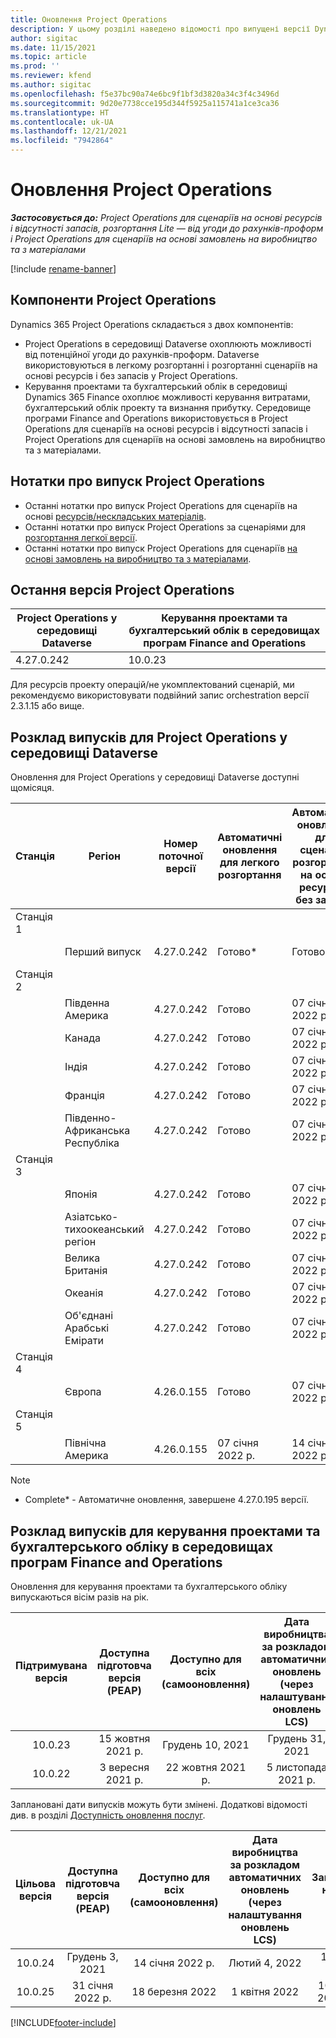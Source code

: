 ```yaml
---
title: Оновлення Project Operations
description: У цьому розділі наведено відомості про випущені версії Dynamics 365 Project Operations.
author: sigitac
ms.date: 11/15/2021
ms.topic: article
ms.prod: ''
ms.reviewer: kfend
ms.author: sigitac
ms.openlocfilehash: f5e37bc90a74e6bc9f1bf3d3820a34c3f4c3496d
ms.sourcegitcommit: 9d20e7738cce195d344f5925a115741a1ce3ca36
ms.translationtype: HT
ms.contentlocale: uk-UA
ms.lasthandoff: 12/21/2021
ms.locfileid: "7942864"
---
```

# <a name="project-operations-updates"></a>Оновлення Project Operations

_**Застосовується до:** Project Operations для сценаріїв на основі ресурсів і відсутності запасів, розгортання Lite — від угоди до рахунків-проформ і Project Operations для сценаріїв на основі замовлень на виробництво та з матеріалами_

[!include [rename-banner](~/includes/cc-data-platform-banner.md)]

## <a name="project-operations-components"></a>Компоненти Project Operations

Dynamics 365 Project Operations складається з двох компонентів:

- Project Operations в середовищі Dataverse охоплюють можливості від потенційної угоди до рахунків-проформ. Dataverse використовуються в легкому розгортанні і розгортанні сценаріїв на основі ресурсів і без запасів у Project Operations.
- Керування проектами та бухгалтерський облік в середовищі Dynamics 365 Finance охоплює можливості керування витратами, бухгалтерський облік проекту та визнання прибутку. Середовище програми Finance and Operations використовується в Project Operations для сценаріїв на основі ресурсів і відсутності запасів і Project Operations для сценаріїв на основі замовлень на виробництво та з матеріалами.

## <a name="project-operations-release-notes"></a>Нотатки про випуск Project Operations
- Останні нотатки про випуск Project Operations для сценаріїв на основі [ресурсів/нескладських матеріалів](whats-new-dec-2021-resource-based.md).
- Останні нотатки про випуск Project Operations за сценаріями для [розгортання легкої версії](../pro/whats-new/whats-new-dec-2021-lite.md).
- Останні нотатки про випуск Project Operations для сценаріїв [на основі замовлень на виробництво та з матеріалами](../prod-pma/whats-new/whats-new-oct-2021-stocked.md).

## <a name="project-operations-latest-version"></a>Остання версія Project Operations

| Project Operations у середовищі Dataverse | Керування проектами та бухгалтерський облік в середовищах програм Finance and Operations | 
| --- | --- |
| 4.27.0.242 | 10.0.23 |

Для ресурсів проекту операцій/не укомплектований сценарій, ми рекомендуємо використовувати подвійний запис orchestration версії 2.3.1.15 або вище.

## <a name="release-schedule-for-project-operations-on-dataverse-environment"></a>Розклад випусків для Project Operations у середовищі Dataverse

Оновлення для Project Operations у середовищі Dataverse доступні щомісяця. 

| Станція | Регіон | Номер поточної версії | Автоматичні оновлення для легкого розгортання | Автоматичні оновлення для сценаріїв розгортання на основі ресурсів і без запасів | Номер наступної версії | Наступна версія є загальнодоступною |
|-----------|-----------------------|-----------------|--------------------|---------------------|---------------------|---------------------|
| Станція 1 |   &nbsp;              |    &nbsp;       | &nbsp;             |      &nbsp;         |      &nbsp;         |      &nbsp;         |
|   &nbsp;  | Перший випуск         |  4.27.0.242     | Готово*          | Готово*           | Має бути визначено                 | 14 січня 2022 р.    |
| Станція 2 |   &nbsp;              |    &nbsp;       | &nbsp;             |      &nbsp;         |      &nbsp;         |      &nbsp;         |
|   &nbsp;  | Південна Америка         |  4.27.0.242     | Готово           | 07 січня 2022 р.    | Має бути визначено                 | 14 січня 2022 р.    |
|   &nbsp;  | Канада                |  4.27.0.242     | Готово           | 07 січня 2022 р.    | Має бути визначено                 | 14 січня 2022 р.    |
|   &nbsp;  | Індія                 |  4.27.0.242     | Готово           | 07 січня 2022 р.    | Має бути визначено                 | 14 січня 2022 р.    |
|   &nbsp;  | Франція                |  4.27.0.242     | Готово           | 07 січня 2022 р.    | Має бути визначено                 | 14 січня 2022 р.    |
|   &nbsp;  | Південно-Африканська Республіка          |  4.27.0.242     | Готово           | 07 січня 2022 р.    | Має бути визначено                 | 14 січня 2022 р.    |
| Станція 3 |      &nbsp;           |     &nbsp;      |     &nbsp;         |      &nbsp;         |      &nbsp;         |      &nbsp;         |
|   &nbsp;  | Японія                 |  4.27.0.242     | Готово           | 07 січня 2022 р.    | Має бути визначено                 | 21 січня 2022 р.    |
|   &nbsp;  | Азіатсько-тихоокеанський регіон          |  4.27.0.242     | Готово           | 07 січня 2022 р.    | Має бути визначено                 | 21 січня 2022 р.    |
|   &nbsp;  | Велика Британія         |  4.27.0.242     | Готово           | 07 січня 2022 р.    | Має бути визначено                 | 21 січня 2022 р.    |
|   &nbsp;  | Океанія               |  4.27.0.242     | Готово           | 07 січня 2022 р.    | Має бути визначено                 | 21 січня 2022 р.    |
|   &nbsp;  | Об'єднані Арабські Емірати  |  4.27.0.242     | Готово           | 07 січня 2022 р.    | Має бути визначено                 | 21 січня 2022 р.    |
| Станція 4 |     &nbsp;            |     &nbsp;      |     &nbsp;         |      &nbsp;         |      &nbsp;         |      &nbsp;         |
|   &nbsp;  | Європа                |  4.26.0.155     | Готово           | 07 січня 2022 р.    | 4.27.0.242          | 10 січня 2022 р.    |
| Станція 5 |     &nbsp;            |     &nbsp;      |     &nbsp;         |      &nbsp;         |      &nbsp;         |      &nbsp;         |
|   &nbsp;  | Північна Америка         |  4.26.0.155     | 07 січня 2022 р.   | 14 січня 2022 р.    | 4.27.0.242          | 17 січня 2022 р.    |

>[!Note]
> - Complete* - Автоматичне оновлення, завершене 4.27.0.195 версії.


## <a name="release-schedule-for-project-management-and-accounting-in-the-finance-and-operations-apps-environment"></a>Розклад випусків для керування проектами та бухгалтерського обліку в середовищах програм Finance and Operations

Оновлення для керування проектами та бухгалтерського обліку випускаються вісім разів на рік.

|Підтримувана версія| Доступна підготовча версія (PEAP) | Доступно для всіх (самооновлення) | Дата виробництва за розкладом автоматичних оновлень (через налаштування оновлень LCS) |   Завершення надання послуг   |
|:---------------:|:---------------------------:|:---------------------------------:|:--------------------------------------------------------------------:|:------------------:|
|     10.0.23     |      15 жовтня 2021 р.       |        Грудень 10, 2021          |                          Грудень 31, 2021                           | 18 березня 2022     |
|     10.0.22     |      3 вересня 2021 р.      |        22 жовтня 2021 р.           |                          5 листопада 2021 р.                            | 14 січня 2022 р.   |


Заплановані дати випусків можуть бути змінені. Додаткові відомості див. в розділі [Доступність оновлення послуг](/dynamics365/fin-ops-core/fin-ops/get-started/public-preview-releases?toc=%2fdynamics365%2ffinance%2ftoc.json).

|Цільова версія | Доступна підготовча версія (PEAP) | Доступно для всіх (самооновлення) | Дата виробництва за розкладом автоматичних оновлень (через налаштування оновлень LCS) |   Завершення надання послуг   |
|:---------------:|:---------------------------:|:---------------------------------:|:--------------------------------------------------------------------:|:------------------:|
|     10.0.24     |      Грудень 3, 2021       |        14 січня 2022 р.           |                          Лютий 4, 2022                            | 15 квітня 2022     |
|     10.0.25     |      31 січня 2022 р.       |        18 березня 2022             |                          1 квітня 2022                               | 10 червня 2022 року      |

[!INCLUDE[footer-include](../includes/footer-banner.md)]
